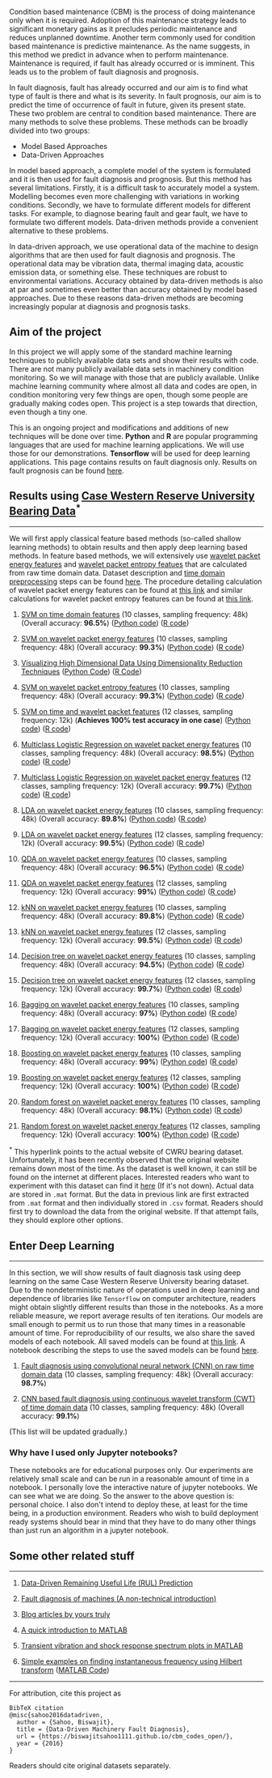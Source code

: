 Condition based maintenance (CBM) is the process of doing maintenance only when it is required. Adoption of this maintenance strategy leads to significant monetary gains as it precludes periodic maintenance and reduces unplanned downtime. Another term commonly used for condition based maintenance is predictive maintenance. As the name suggests, in this method we predict in advance when to perform maintenance. Maintenance is required, if fault has already occurred or is imminent. This leads us to the problem of fault diagnosis and prognosis.

In fault diagnosis, fault has already occurred and our aim is to find what type of fault is there and what is its severity. In fault prognosis, our aim is to predict the time of occurrence of fault in future, given its present state. These two problem are central to condition based maintenance. There are many methods to solve these problems. These methods can be broadly divided into two groups:

  - Model Based Approaches
  - Data-Driven Approaches

In model based approach, a complete model of the system is formulated and it is then used for fault diagnosis and prognosis. But this method has several limitations. Firstly, it is a difficult task to accurately model a system. Modelling becomes even more challenging with variations in working conditions. Secondly, we have to formulate different models for different tasks. For example, to diagnose bearing fault and gear fault, we have to formulate two different models. Data-driven methods provide a convenient alternative to these problems.

In data-driven approach, we use operational data of the machine to design algorithms that are then used for fault diagnosis and prognosis. The operational data may be vibration data, thermal imaging data, acoustic emission data, or something else. These techniques are robust to environmental variations. Accuracy obtained by data-driven methods is also at par and sometimes even better than accuracy obtained by model based approaches. Due to these reasons data-driven methods are becoming increasingly popular at diagnosis and prognosis tasks.

## Aim of the project

In this project we will apply some of the standard machine learning techniques to publicly available data sets and show their results with code. There are not many publicly available data sets in machinery condition monitoring. So we will manage with those that are publicly available. Unlike machine learning community where almost all data and codes are open, in condition monitoring very few things are open, though some people are gradually making codes open. This project is a step towards that direction, even though a tiny one.

This is an ongoing project and modifications and additions of new techniques will be done over time. **Python** and **R** are popular programming languages that are used for machine learning applications. We will use those for our demonstrations. **Tensorflow** will be used for deep learning applications. This page contains results on fault diagnosis only. Results on fault prognosis can be found [here](https://biswajitsahoo1111.github.io/rul_codes_open).

## Results using [Case Western Reserve University Bearing Data](https://csegroups.case.edu/bearingdatacenter/pages/welcome-case-western-reserve-university-bearing-data-center-website)<sup>*</sup>
-------------------------------
We will first apply classical feature based methods (so-called shallow learning methods) to obtain results and then apply deep learning based methods. In feature based methods, we will extensively use [wavelet packet energy features](https://github.com/biswajitsahoo1111/cbm_codes_open/blob/master/notebooks/calculate_wavelet_packet_energy_features.ipynb) and [wavelet packet entropy featues](https://github.com/biswajitsahoo1111/cbm_codes_open/blob/master/notebooks/calculate_wavelet_packet_entropy_features.ipynb) that are calculated from raw time domain data. Dataset description and [time domain preprocessing](https://github.com/biswajitsahoo1111/cbm_codes_open/blob/master/notebooks/CWRU_time_domain_data_preprocessing.ipynb) steps can be found [here](https://github.com/biswajitsahoo1111/cbm_codes_open/blob/master/notebooks/CWRU_time_domain_data_preprocessing.ipynb). The procedure detailing calculation of wavelet packet energy features can be found at [this link](https://github.com/biswajitsahoo1111/cbm_codes_open/blob/master/notebooks/calculate_wavelet_packet_energy_features.ipynb) and similar calculations for wavelet packet entropy features can be found at [this link](https://github.com/biswajitsahoo1111/cbm_codes_open/blob/master/notebooks/calculate_wavelet_packet_entropy_features.ipynb).

1. [SVM on time domain
    features](https://github.com/biswajitsahoo1111/cbm_codes_open/blob/master/notebooks/SVM_multiclass_time_cwru_python.ipynb) (10 classes, sampling frequency: 48k) (Overall accuracy: **96.5%**) ([Python code](https://github.com/biswajitsahoo1111/cbm_codes_open/blob/master/notebooks/SVM_multiclass_time_cwru_python.ipynb)) ([R code](https://github.com/biswajitsahoo1111/cbm_codes_open/blob/master/notebooks/SVM_multiclass_time.pdf))
    
2. [SVM on wavelet packet energy features](https://github.com/biswajitsahoo1111/cbm_codes_open/blob/master/notebooks/SVM_wavelet_energy_multiclass_cwru_python.ipynb) (10 classes, sampling frequency: 48k) (Overall accuracy: **99.3%**) ([Python code](https://github.com/biswajitsahoo1111/cbm_codes_open/blob/master/notebooks/SVM_wavelet_energy_multiclass_cwru_python.ipynb)) ([R code](https://github.com/biswajitsahoo1111/cbm_codes_open/blob/master/notebooks/SVM_wavelet_energy_multiclass_cwru.pdf)) 

3. [Visualizing High Dimensional Data Using Dimensionality Reduction Techniques](https://github.com/biswajitsahoo1111/cbm_codes_open/blob/master/notebooks/Dimensionality_Reduction.ipynb) ([Python Code](https://github.com/biswajitsahoo1111/cbm_codes_open/blob/master/notebooks/Dimensionality_Reduction.ipynb)) ([R Code](https://github.com/biswajitsahoo1111/cbm_codes_open/blob/master/notebooks/dimensionality_reduction_projection.pdf))

4. [SVM on wavelet packet entropy features](https://github.com/biswajitsahoo1111/cbm_codes_open/blob/master/notebooks/SVM_wavelet_entropy_multiclass_cwru_python.ipynb) (10 classes, sampling frequency: 48k) (Overall accuracy: **99.3%**) ([Python code](https://github.com/biswajitsahoo1111/cbm_codes_open/blob/master/notebooks/SVM_wavelet_entropy_multiclass_cwru_python.ipynb)) ([R code](https://github.com/biswajitsahoo1111/cbm_codes_open/blob/master/notebooks/SVM_wavelet_entropy_multiclass_cwru.pdf)) 

5. [SVM on time and wavelet packet features](https://github.com/biswajitsahoo1111/cbm_codes_open/blob/master/notebooks/svm_12k_cwru_python.ipynb) (12 classes, sampling frequency: 12k) (**Achieves 100% test accuracy in one case**) ([Python code](https://github.com/biswajitsahoo1111/cbm_codes_open/blob/master/notebooks/svm_12k_cwru_python.ipynb)) ([R code](https://github.com/biswajitsahoo1111/cbm_codes_open/blob/master/notebooks/svm_12k_cwru.pdf)) 
  
6. [Multiclass Logistic Regression on wavelet packet energy features](https://github.com/biswajitsahoo1111/cbm_codes_open/blob/master/notebooks/multiclass_logistic_regression_python.ipynb) (10 classes, sampling frequency: 48k) (Overall accuracy: **98.5%**) ([Python code](https://github.com/biswajitsahoo1111/cbm_codes_open/blob/master/notebooks/multiclass_logistic_regression_python.ipynb)) ([R code](https://github.com/biswajitsahoo1111/cbm_codes_open/blob/master/notebooks/multiclass_logistic_regression.pdf))
  
7. [Multiclass Logistic Regression on wavelet packet energy features](https://github.com/biswajitsahoo1111/cbm_codes_open/blob/master/notebooks/multiclass_logistic_regression_12k_python.ipynb) (12 classes, sampling frequency: 12k) (Overall accuracy: **99.7%**) ([Python code](https://github.com/biswajitsahoo1111/cbm_codes_open/blob/master/notebooks/multiclass_logistic_regression_12k_python.ipynb)) ([R code](https://github.com/biswajitsahoo1111/cbm_codes_open/blob/master/notebooks/multiclass_logistic_regression_12k.pdf)) 
  
8. [LDA on wavelet packet energy features](https://github.com/biswajitsahoo1111/cbm_codes_open/blob/master/notebooks/LDA_48k_python.ipynb) (10 classes, sampling frequency: 48k) (Overall accuracy: **89.8%**) ([Python code](https://github.com/biswajitsahoo1111/cbm_codes_open/blob/master/notebooks/LDA_48k_python.ipynb)) ([R code](https://github.com/biswajitsahoo1111/cbm_codes_open/blob/master/notebooks/LDA_48k.pdf)) 
  
9. [LDA on wavelet packet energy features](https://github.com/biswajitsahoo1111/cbm_codes_open/blob/master/notebooks/LDA_12k_python.ipynb) (12 classes, sampling frequency: 12k) (Overall accuracy: **99.5%**) ([Python code](https://github.com/biswajitsahoo1111/cbm_codes_open/blob/master/notebooks/LDA_12k_python.ipynb)) ([R code](https://github.com/biswajitsahoo1111/cbm_codes_open/blob/master/notebooks/LDA_12k.pdf)) 
  
10. [QDA on wavelet packet energy features](https://github.com/biswajitsahoo1111/cbm_codes_open/blob/master/notebooks/QDA_48k_python.ipynb) (10 classes, sampling frequency: 48k) (Overall accuracy: **96.5%**) ([Python code](https://github.com/biswajitsahoo1111/cbm_codes_open/blob/master/notebooks/QDA_48k_python.ipynb)) ([R code](https://github.com/biswajitsahoo1111/cbm_codes_open/blob/master/notebooks/QDA_48k.pdf)) 
  
11. [QDA on wavelet packet energy features](https://github.com/biswajitsahoo1111/cbm_codes_open/blob/master/notebooks/QDA_12k_python.ipynb) (12 classes, sampling frequency: 12k) (Overall accuracy: **99%**) ([Python code](https://github.com/biswajitsahoo1111/cbm_codes_open/blob/master/notebooks/QDA_12k_python.ipynb)) ([R code](https://github.com/biswajitsahoo1111/cbm_codes_open/blob/master/notebooks/QDA_12k.pdf)) 
  
12. [kNN on wavelet packet energy features](https://github.com/biswajitsahoo1111/cbm_codes_open/blob/master/notebooks/kNN_48k_python.ipynb) (10 classes, sampling frequency: 48k) (Overall accuracy: **89.8%**) ([Python code](https://github.com/biswajitsahoo1111/cbm_codes_open/blob/master/notebooks/kNN_48k_python.ipynb)) ([R code](https://github.com/biswajitsahoo1111/cbm_codes_open/blob/master/notebooks/kNN_48k.pdf)) 
  
13. [kNN on wavelet packet energy features](https://github.com/biswajitsahoo1111/cbm_codes_open/blob/master/notebooks/kNN_12k_python.ipynb) (12 classes, sampling frequency: 12k) (Overall accuracy: **99.5%**) ([Python code](https://github.com/biswajitsahoo1111/cbm_codes_open/blob/master/notebooks/kNN_12k_python.ipynb)) ([R code](https://github.com/biswajitsahoo1111/cbm_codes_open/blob/master/notebooks/kNN_12k.pdf)) 
  
14. [Decision tree on wavelet packet energy features](https://github.com/biswajitsahoo1111/cbm_codes_open/blob/master/notebooks/decision_tree_48k_python.ipynb) (10 classes, sampling frequency: 48k) (Overall accuracy: **94.5%**) ([Python code](https://github.com/biswajitsahoo1111/cbm_codes_open/blob/master/notebooks/decision_tree_48k_python.ipynb)) ([R code](https://github.com/biswajitsahoo1111/cbm_codes_open/blob/master/notebooks/decision_tree_48k.pdf)) 
  
15. [Decision tree on wavelet packet energy features](https://github.com/biswajitsahoo1111/cbm_codes_open/blob/master/notebooks/decision_tree_12k_python.ipynb) (12 classes, sampling frequency: 12k) (Overall accuracy: **99.7%**) ([Python code](https://github.com/biswajitsahoo1111/cbm_codes_open/blob/master/notebooks/decision_tree_12k_python.ipynb)) ([R code](https://github.com/biswajitsahoo1111/cbm_codes_open/blob/master/notebooks/decision_tree_12k.pdf)) 
  
16. [Bagging on wavelet packet energy features](https://github.com/biswajitsahoo1111/cbm_codes_open/blob/master/notebooks/bagging_48k_python.ipynb) (10 classes, sampling frequency: 48k) (Overall accuracy: **97%**) ([Python code](https://github.com/biswajitsahoo1111/cbm_codes_open/blob/master/notebooks/bagging_48k_python.ipynb)) ([R code](https://github.com/biswajitsahoo1111/cbm_codes_open/blob/master/notebooks/bagging_48k.pdf)) 
  
17. [Bagging on wavelet packet energy features](https://github.com/biswajitsahoo1111/cbm_codes_open/blob/master/notebooks/bagging_12k_python.ipynb) (12 classes, sampling frequency: 12k) (Overall accuracy: **100%**) ([Python code](https://github.com/biswajitsahoo1111/cbm_codes_open/blob/master/notebooks/bagging_12k_python.ipynb)) ([R code](https://github.com/biswajitsahoo1111/cbm_codes_open/blob/master/notebooks/bagging_12k.pdf)) 
  
18. [Boosting on wavelet packet energy features](https://github.com/biswajitsahoo1111/cbm_codes_open/blob/master/notebooks/boosting_48k_python.ipynb) (10 classes, sampling frequency: 48k) (Overall accuracy: **99%**) ([Python code](https://github.com/biswajitsahoo1111/cbm_codes_open/blob/master/notebooks/boosting_48k_python.ipynb)) ([R code](https://github.com/biswajitsahoo1111/cbm_codes_open/blob/master/notebooks/boosting_48k.pdf)) 
  
19. [Boosting on wavelet packet energy features](https://github.com/biswajitsahoo1111/cbm_codes_open/blob/master/notebooks/boosting_12k_python.ipynb) (12 classes, sampling frequency: 12k) (Overall accuracy: **100%**) ([Python code](https://github.com/biswajitsahoo1111/cbm_codes_open/blob/master/notebooks/boosting_12k_python.ipynb)) ([R code](https://github.com/biswajitsahoo1111/cbm_codes_open/blob/master/notebooks/boosting_12k.pdf)) 
  
20. [Random forest on wavelet packet energy features](https://github.com/biswajitsahoo1111/cbm_codes_open/blob/master/notebooks/random_forest_48k_python.ipynb) (10 classes, sampling frequency: 48k) (Overall accuracy: **98.1%**) ([Python code](https://github.com/biswajitsahoo1111/cbm_codes_open/blob/master/notebooks/random_forest_48k_python.ipynb)) ([R code](https://github.com/biswajitsahoo1111/cbm_codes_open/blob/master/notebooks/random_forest_48k.pdf)) 
  
21. [Random forest on wavelet packet energy features](https://github.com/biswajitsahoo1111/cbm_codes_open/blob/master/notebooks/random_forest_12k_python.ipynb) (12 classes, sampling frequency: 12k) (Overall accuracy: **100%**) ([Python code](https://github.com/biswajitsahoo1111/cbm_codes_open/blob/master/notebooks/random_forest_12k_python.ipynb)) ([R code](https://github.com/biswajitsahoo1111/cbm_codes_open/blob/master/notebooks/random_forest_12k.pdf)) 

<sup>*</sup> This hyperlink points to the actual website of CWRU bearing dataset. Unfortunately, it has been recently observed that the original website remains down most of the time. As the dataset is well known, it can still be found on the internet at different places. Interested readers who want to experiment with this dataset can find it [here](https://data.mendeley.com/datasets/fkp3nn4tp7/1#folder-a8bb9715-4b7b-4fa1-8550-5b0cdcf62602) (If it's not down). Actual data are stored in `.mat` format. But the data in previous link are first extracted from `.mat` format and then individually stored in `.csv` format. Readers should first try to download the data from the original website. If that attempt fails, they should explore other options.
  
## Enter Deep Learning

--------------------------

In this section, we will show results of fault diagnosis task using deep learning on the same Case Western Reserve University bearing dataset. Due to the nondeterministic nature of operations used in deep learning and dependence of libraries like `Tensorflow` on computer architecture, readers might obtain slightly different results than those in the notebooks. As a more reliable measure, we report average results of ten iterations. Our models are small enough to permit us to run those that many times in a reasonable amount of time. For reproducibility of our results, we also share the saved models of each notebook. All saved models can be found at [this link](https://github.com/biswajitsahoo1111/cbm_codes_open/tree/master/notebooks/saved_models). A notebook describing the steps to use the saved models can be found [here](https://github.com/biswajitsahoo1111/cbm_codes_open/blob/master/notebooks/Using_saved_models_tensorflow.ipynb).

1. [Fault diagnosis using convolutional neural network (CNN) on raw time domain data](https://github.com/biswajitsahoo1111/cbm_codes_open/blob/master/notebooks/Deep_learning_based_fault_diagnosis_using_CNN_on_raw_time_domain_data.ipynb) (10 classes, sampling frequency: 48k) (Overall accuracy: **98.7%**)
  
2. [CNN based fault diagnosis using continuous wavelet transform (CWT) of time domain data](https://github.com/biswajitsahoo1111/cbm_codes_open/blob/master/notebooks/Deep_learning_based_fault_diagnosis_using_CNN_on_continuous_wavelet_transform_of_time_data.ipynb) (10 classes, sampling frequency: 48k) (Overall accuracy: **99.1%**)
  

(This list will be updated gradually.)

### Why have I used only Jupyter notebooks?

These notebooks are for educational purposes only. Our experiments are relatively small scale and can be run in a reasonable amount of time in a notebook. I personally love the interactive nature of jupyter notebooks. We can see what we are doing. So the answer to the above question is: personal choice. I also don't intend to deploy these, at least for the time being, in a production environment. Readers who wish to build deployment ready systems should bear in mind that they have to do many other things than just run an algorithm in a jupyter notebook.

## Some other related stuff

-------------------------------

1. [Data-Driven Remaining Useful Life (RUL) Prediction](https://biswajitsahoo1111.github.io/rul_codes_open/) 

2. [Fault diagnosis of machines (A non-technical introduction)](https://biswajitsahoo1111.github.io/post/fault-diagnosis-of-machines/)

3. [Blog articles by yours truly](https://biswajitsahoo1111.github.io/categories/blog/)

4. [A quick introduction to MATLAB](https://github.com/biswajitsahoo1111/cbm_codes_open/blob/master/notebooks/matlab_intro.pdf)

5. [Transient vibration and shock response spectrum plots in MATLAB](https://github.com/biswajitsahoo1111/cbm_codes_open/blob/master/notebooks/transient_vibration_and_SRS_plots.pdf)

6. [Simple examples on finding instantaneous frequency using Hilbert transform](https://github.com/biswajitsahoo1111/cbm_codes_open/blob/master/notebooks/hilbert_inst_freq_modulation.pdf) ([MATLAB Code](https://github.com/biswajitsahoo1111/cbm_codes_open/blob/master/notebooks/hilbert_inst_freq_modulation.pdf))

------------------------------

For attribution, cite this project as
```
BibTeX citation
@misc{sahoo2016datadriven,
  author = {Sahoo, Biswajit},
  title = {Data-Driven Machinery Fault Diagnosis},
  url = {https://biswajitsahoo1111.github.io/cbm_codes_open/},
  year = {2016}
}
```
Readers should cite original datasets separately.
